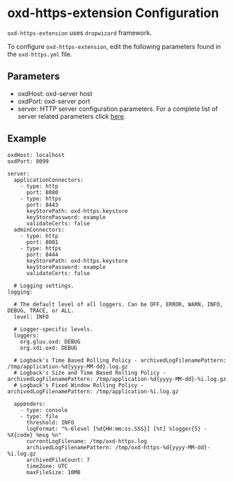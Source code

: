 # oxd-https-extension Configuration

`oxd-https-extension` uses `dropwizard` framework. 

To configure `oxd-https-extension`, edit the following parameters found in the `oxd-https.yml` file. 

## Parameters

- oxdHost: oxd-server host
- oxdPort: oxd-server port
- server: HTTP server configuration parameters. For a complete list of server related parameters click [here](http://www.dropwizard.io/0.9.1/docs/manual/configuration.html).

## Example

```
oxdHost: localhost
oxdPort: 8099

server:
  applicationConnectors:
    - type: http
      port: 8080
    - type: https
      port: 8443
      keyStorePath: oxd-https.keystore
      keyStorePassword: example
      validateCerts: false
  adminConnectors:
    - type: http
      port: 8081
    - type: https
      port: 8444
      keyStorePath: oxd-https.keystore
      keyStorePassword: example
      validateCerts: false

  # Logging settings.
logging:

  # The default level of all loggers. Can be OFF, ERROR, WARN, INFO, DEBUG, TRACE, or ALL.
  level: INFO

  # Logger-specific levels.
  loggers:
    org.gluu.oxd: DEBUG
    org.xdi.oxd: DEBUG

  # Logback's Time Based Rolling Policy - archivedLogFilenamePattern: /tmp/application-%d{yyyy-MM-dd}.log.gz
  # Logback's Size and Time Based Rolling Policy -  archivedLogFilenamePattern: /tmp/application-%d{yyyy-MM-dd}-%i.log.gz
  # Logback's Fixed Window Rolling Policy -  archivedLogFilenamePattern: /tmp/application-%i.log.gz

  appenders:
    - type: console
    - type: file
      threshold: INFO
      logFormat: "%-6level [%d{HH:mm:ss.SSS}] [%t] %logger{5} - %X{code} %msg %n"
      currentLogFilename: /tmp/oxd-https.log
      archivedLogFilenamePattern: /tmp/oxd-https-%d{yyyy-MM-dd}-%i.log.gz
      archivedFileCount: 7
      timeZone: UTC
      maxFileSize: 10MB
```
